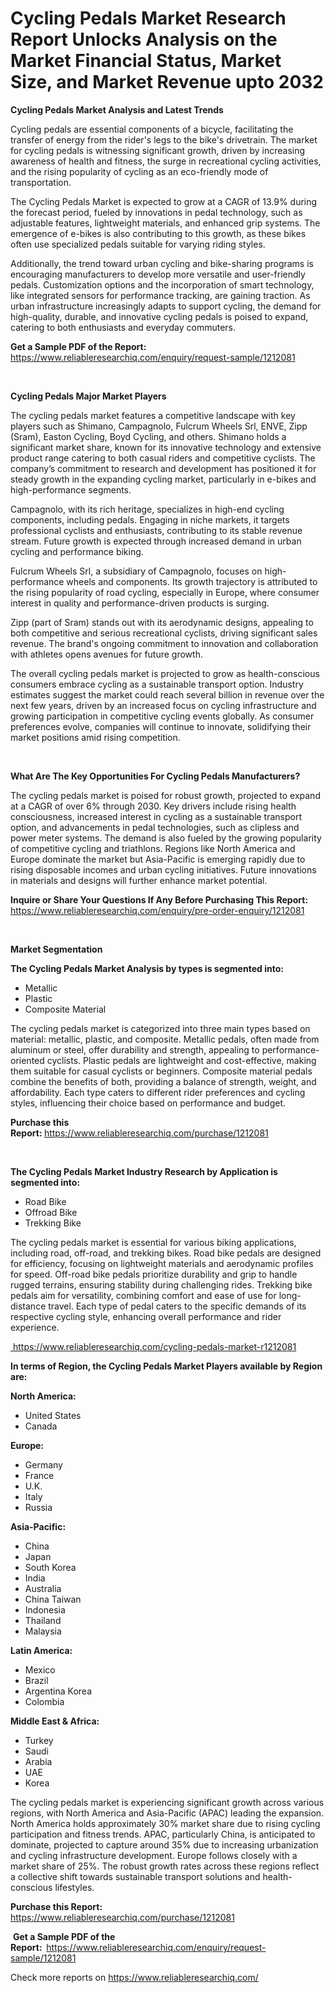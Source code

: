 <p><h1>Cycling Pedals Market Research Report Unlocks Analysis on the Market Financial Status, Market Size, and Market Revenue upto 2032</h1></p><p><strong>Cycling Pedals Market Analysis and Latest Trends</strong></p>
<p><p>Cycling pedals are essential components of a bicycle, facilitating the transfer of energy from the rider's legs to the bike's drivetrain. The market for cycling pedals is witnessing significant growth, driven by increasing awareness of health and fitness, the surge in recreational cycling activities, and the rising popularity of cycling as an eco-friendly mode of transportation. </p><p>The Cycling Pedals Market is expected to grow at a CAGR of 13.9% during the forecast period, fueled by innovations in pedal technology, such as adjustable features, lightweight materials, and enhanced grip systems. The emergence of e-bikes is also contributing to this growth, as these bikes often use specialized pedals suitable for varying riding styles. </p><p>Additionally, the trend toward urban cycling and bike-sharing programs is encouraging manufacturers to develop more versatile and user-friendly pedals. Customization options and the incorporation of smart technology, like integrated sensors for performance tracking, are gaining traction. As urban infrastructure increasingly adapts to support cycling, the demand for high-quality, durable, and innovative cycling pedals is poised to expand, catering to both enthusiasts and everyday commuters.</p></p>
<p><strong>Get a Sample PDF of the Report:&nbsp;</strong> <a href="https://www.reliableresearchiq.com/enquiry/request-sample/1212081?utm_campaign=2456&utm_medium=2&utm_source=Github&utm_content=ia&utm_term=24032025&utm_id=cycling-pedals">https://www.reliableresearchiq.com/enquiry/request-sample/1212081</a></p>
<p>&nbsp;</p>
<p><strong>Cycling Pedals Major Market Players</strong></p>
<p><p>The cycling pedals market features a competitive landscape with key players such as Shimano, Campagnolo, Fulcrum Wheels Srl, ENVE, Zipp (Sram), Easton Cycling, Boyd Cycling, and others. Shimano holds a significant market share, known for its innovative technology and extensive product range catering to both casual riders and competitive cyclists. The company’s commitment to research and development has positioned it for steady growth in the expanding cycling market, particularly in e-bikes and high-performance segments.</p><p>Campagnolo, with its rich heritage, specializes in high-end cycling components, including pedals. Engaging in niche markets, it targets professional cyclists and enthusiasts, contributing to its stable revenue stream. Future growth is expected through increased demand in urban cycling and performance biking.</p><p>Fulcrum Wheels Srl, a subsidiary of Campagnolo, focuses on high-performance wheels and components. Its growth trajectory is attributed to the rising popularity of road cycling, especially in Europe, where consumer interest in quality and performance-driven products is surging.</p><p>Zipp (part of Sram) stands out with its aerodynamic designs, appealing to both competitive and serious recreational cyclists, driving significant sales revenue. The brand's ongoing commitment to innovation and collaboration with athletes opens avenues for future growth.</p><p>The overall cycling pedals market is projected to grow as health-conscious consumers embrace cycling as a sustainable transport option. Industry estimates suggest the market could reach several billion in revenue over the next few years, driven by an increased focus on cycling infrastructure and growing participation in competitive cycling events globally. As consumer preferences evolve, companies will continue to innovate, solidifying their market positions amid rising competition.</p></p>
<p>&nbsp;</p>
<p><strong>What Are The Key Opportunities For Cycling Pedals Manufacturers?</strong></p>
<p><p>The cycling pedals market is poised for robust growth, projected to expand at a CAGR of over 6% through 2030. Key drivers include rising health consciousness, increased interest in cycling as a sustainable transport option, and advancements in pedal technologies, such as clipless and power meter systems. The demand is also fueled by the growing popularity of competitive cycling and triathlons. Regions like North America and Europe dominate the market but Asia-Pacific is emerging rapidly due to rising disposable incomes and urban cycling initiatives. Future innovations in materials and designs will further enhance market potential.</p></p>
<p><strong>Inquire or Share Your Questions If Any Before Purchasing This Report:</strong> <a href="https://www.reliableresearchiq.com/enquiry/pre-order-enquiry/1212081?utm_campaign=2456&utm_medium=2&utm_source=Github&utm_content=ia&utm_term=24032025&utm_id=cycling-pedals">https://www.reliableresearchiq.com/enquiry/pre-order-enquiry/1212081</a></p>
<p>&nbsp;</p>
<p><strong>Market Segmentation</strong></p>
<p><strong>The Cycling Pedals Market Analysis by types is segmented into:</strong></p>
<p><ul><li>Metallic</li><li>Plastic</li><li>Composite Material</li></ul></p>
<p><p>The cycling pedals market is categorized into three main types based on material: metallic, plastic, and composite. Metallic pedals, often made from aluminum or steel, offer durability and strength, appealing to performance-oriented cyclists. Plastic pedals are lightweight and cost-effective, making them suitable for casual cyclists or beginners. Composite material pedals combine the benefits of both, providing a balance of strength, weight, and affordability. Each type caters to different rider preferences and cycling styles, influencing their choice based on performance and budget.</p></p>
<p><strong>Purchase this Report:&nbsp;</strong><a href="https://www.reliableresearchiq.com/purchase/1212081?utm_campaign=2456&utm_medium=2&utm_source=Github&utm_content=ia&utm_term=24032025&utm_id=cycling-pedals">https://www.reliableresearchiq.com/purchase/1212081</a></p>
<p>&nbsp;</p>
<p><strong>The Cycling Pedals Market Industry Research by Application is segmented into:</strong></p>
<p><ul><li>Road Bike</li><li>Offroad Bike</li><li>Trekking Bike</li></ul></p>
<p><p>The cycling pedals market is essential for various biking applications, including road, off-road, and trekking bikes. Road bike pedals are designed for efficiency, focusing on lightweight materials and aerodynamic profiles for speed. Off-road bike pedals prioritize durability and grip to handle rugged terrains, ensuring stability during challenging rides. Trekking bike pedals aim for versatility, combining comfort and ease of use for long-distance travel. Each type of pedal caters to the specific demands of its respective cycling style, enhancing overall performance and rider experience.</p></p>
<p><a href="https://www.reliableresearchiq.com/cycling-pedals-market-r1212081?utm_campaign=2456&utm_medium=2&utm_source=Github&utm_content=ia&utm_term=24032025&utm_id=cycling-pedals">&nbsp;https://www.reliableresearchiq.com/cycling-pedals-market-r1212081</a></p>
<p><strong>In terms of Region, the Cycling Pedals Market Players available by Region are:</strong></p>
<p>
    <p> <strong> North America: </strong>
        <ul>
            <li>United States</li>
            <li>Canada</li>
        </ul>
        </p> 
    <p> <strong> Europe: </strong>
        <ul>
            <li>Germany</li>
            <li>France</li>
            <li>U.K.</li>
            <li>Italy</li>
            <li>Russia</li>
        </ul>
        </p> 
    <p> <strong> Asia-Pacific: </strong>
        <ul>
            <li>China</li>
            <li>Japan</li>
            <li>South Korea</li>
            <li>India</li>
            <li>Australia</li>
            <li>China Taiwan</li>
            <li>Indonesia</li>
            <li>Thailand</li>
            <li>Malaysia</li>
        </ul>
        </p> 
    <p> <strong> Latin America: </strong>
        <ul>
            <li>Mexico</li>
            <li>Brazil</li>
            <li>Argentina Korea</li>
            <li>Colombia</li>
        </ul>
        </p> 
    <p> <strong> Middle East & Africa: </strong>
        <ul>
            <li>Turkey</li>
            <li>Saudi</li>
            <li>Arabia</li>
            <li>UAE</li>
            <li>Korea</li>
        </ul>
    </p>
    </p>
<p><p>The cycling pedals market is experiencing significant growth across various regions, with North America and Asia-Pacific (APAC) leading the expansion. North America holds approximately 30% market share due to rising cycling participation and fitness trends. APAC, particularly China, is anticipated to dominate, projected to capture around 35% due to increasing urbanization and cycling infrastructure development. Europe follows closely with a market share of 25%. The robust growth rates across these regions reflect a collective shift towards sustainable transport solutions and health-conscious lifestyles.</p></p>
<p><strong>Purchase this Report: </strong><a href="https://www.reliableresearchiq.com/purchase/1212081?utm_campaign=2456&utm_medium=2&utm_source=Github&utm_content=ia&utm_term=24032025&utm_id=cycling-pedals">https://www.reliableresearchiq.com/purchase/1212081</a></p>
<p>&nbsp;<strong>Get a Sample PDF of the Report:&nbsp;&nbsp;</strong><a href="https://www.reliableresearchiq.com/enquiry/request-sample/1212081?utm_campaign=2456&utm_medium=2&utm_source=Github&utm_content=ia&utm_term=24032025&utm_id=cycling-pedals">https://www.reliableresearchiq.com/enquiry/request-sample/1212081</a></p>
<p><strong></strong></p>
<p>Check more reports on <a href="https://www.reliableresearchiq.com/?utm_campaign=2456&utm_medium=2&utm_source=Github&utm_content=ia&utm_term=24032025&utm_id=cycling-pedals">https://www.reliableresearchiq.com/</a></p>